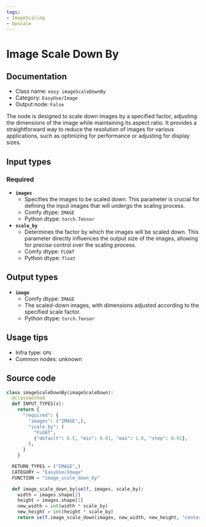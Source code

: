 ```yaml
---
tags:
- ImageScaling
- Upscale
---
```


# Image Scale Down By
## Documentation
- Class name: `easy imageScaleDownBy`
- Category: `EasyUse/Image`
- Output node: `False`

The node is designed to scale down images by a specified factor, adjusting the dimensions of the image while maintaining its aspect ratio. It provides a straightforward way to reduce the resolution of images for various applications, such as optimizing for performance or adjusting for display sizes.
## Input types
### Required
- **`images`**
    - Specifies the images to be scaled down. This parameter is crucial for defining the input images that will undergo the scaling process.
    - Comfy dtype: `IMAGE`
    - Python dtype: `torch.Tensor`
- **`scale_by`**
    - Determines the factor by which the images will be scaled down. This parameter directly influences the output size of the images, allowing for precise control over the scaling process.
    - Comfy dtype: `FLOAT`
    - Python dtype: `float`
## Output types
- **`image`**
    - Comfy dtype: `IMAGE`
    - The scaled-down images, with dimensions adjusted according to the specified scale factor.
    - Python dtype: `torch.Tensor`
## Usage tips
- Infra type: `GPU`
- Common nodes: unknown


## Source code
```python
class imageScaleDownBy(imageScaleDown):
  @classmethod
  def INPUT_TYPES(s):
    return {
      "required": {
        "images": ("IMAGE",),
        "scale_by": (
          "FLOAT",
          {"default": 0.5, "min": 0.01, "max": 1.0, "step": 0.01},
        ),
      }
    }

  RETURN_TYPES = ("IMAGE",)
  CATEGORY = "EasyUse/Image"
  FUNCTION = "image_scale_down_by"

  def image_scale_down_by(self, images, scale_by):
    width = images.shape[2]
    height = images.shape[1]
    new_width = int(width * scale_by)
    new_height = int(height * scale_by)
    return self.image_scale_down(images, new_width, new_height, "center")

```
